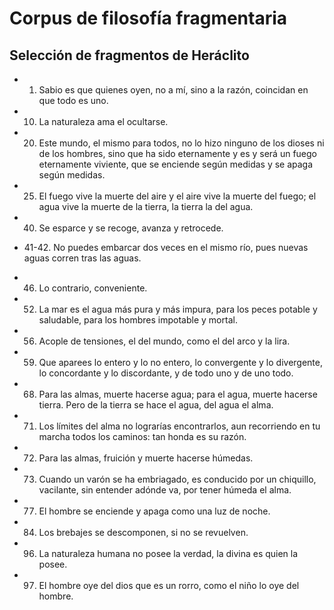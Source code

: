 # Corpus de filosofía fragmentaria

## Selección de fragmentos de Heráclito

* 1. Sabio es que quienes oyen, no a mí, sino a la razón, coincidan en que todo es uno.

* 10. La naturaleza ama el ocultarse.

* 20. Este mundo, el mismo para todos, no lo hizo ninguno de los dioses ni de los hombres, sino que ha sido eternamente y es y será un fuego eternamente viviente, que se enciende según medidas y se apaga según medidas.

* 25. El fuego vive la muerte del aire y el aire vive la muerte del fuego; el agua vive la muerte de la tierra, la tierra la del agua.

* 40. Se esparce y se recoge, avanza y retrocede.

* 41-42. No puedes embarcar dos veces en el mismo río, pues nuevas aguas corren tras las aguas.

* 46. Lo contrario, conveniente.

* 52. La mar es el agua más pura y más impura, para los peces potable y saludable, para los hombres impotable y mortal.

* 56. Acople de tensiones, el del mundo, como el del arco y la lira.

* 59. Que aparees lo entero y lo no entero, lo convergente y lo divergente, lo concordante y lo discordante, y de todo uno y de uno todo.

* 68. Para las almas, muerte hacerse agua; para el agua, muerte hacerse tierra. Pero de la tierra se hace el agua, del agua el alma.

* 71. Los límites del alma no lograrías encontrarlos, aun recorriendo en tu marcha todos los caminos: tan honda es su razón.

* 72. Para las almas, fruición y muerte hacerse húmedas.

* 73. Cuando un varón se ha embriagado, es conducido por un chiquillo, vacilante, sin entender adónde va, por tener húmeda el alma.

* 77. El hombre se enciende y apaga como una luz de noche.

* 84. Los brebajes se descomponen, si no se revuelven.

* 96. La naturaleza humana no posee la verdad, la divina es quien la posee.

* 97. El hombre oye del dios que es un rorro, como el niño lo oye del hombre.
